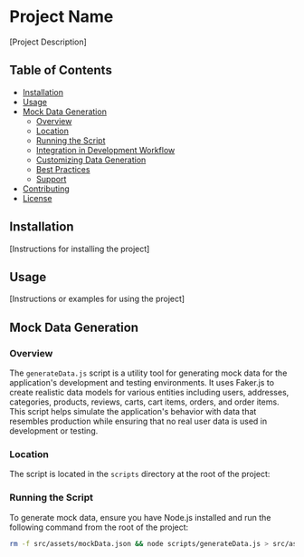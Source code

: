 # Project Name

[Project Description]

## Table of Contents
- [Installation](#installation)
- [Usage](#usage)
- [Mock Data Generation](#mock-data-generation)
  - [Overview](#overview)
  - [Location](#location)
  - [Running the Script](#running-the-script)
  - [Integration in Development Workflow](#integration-in-development-workflow)
  - [Customizing Data Generation](#customizing-data-generation)
  - [Best Practices](#best-practices)
  - [Support](#support)
- [Contributing](#contributing)
- [License](#license)

## Installation

[Instructions for installing the project]

## Usage

[Instructions or examples for using the project]

## Mock Data Generation

### Overview
The `generateData.js` script is a utility tool for generating mock data for the application's development and testing environments. It uses Faker.js to create realistic data models for various entities including users, addresses, categories, products, reviews, carts, cart items, orders, and order items. This script helps simulate the application's behavior with data that resembles production while ensuring that no real user data is used in development or testing.

### Location
The script is located in the `scripts` directory at the root of the project:


### Running the Script
To generate mock data, ensure you have Node.js installed and run the following command from the root of the project:

```bash
rm -f src/assets/mockData.json && node scripts/generateData.js > src/assets/mockData.json
